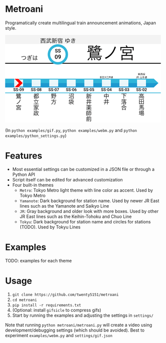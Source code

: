 # Metroani

Programatically create multilingual train announcement animations, Japan style.

![example](examples/example.gif)

(In `python examples/gif.py`, `python examples/webm.py` and `python examples/python_settings.py`)


# Features

- Most essential settings can be customized in a JSON file or through a Python API
- Script itself can be edited for advanced customization
- Four built-in themes
    - `Metro`: Tokyo Metro light theme with line color as accent. Used by Tokyo Metro
    - `Yamanote`: Dark background for station name. Used by newer JR East lines such as the Yamanote and Saikyo Line
    - `JR`: Gray background and older look with more boxes. Used by other JR East lines such as the Keihin-Tohoku and Chuo Line
    - `Tokyu`: Dark background for station name and circles for stations (TODO). Used by Tokyu Lines

# Examples

TODO: examples for each theme


# Usage

1. `git clone https://github.com/twenty5151/metroani`
2. `cd metroani`
3. `pip install -r requirements.txt`
4. (Optional: install `gifsicle` to compress gifs)
5. Start by running the examples and adjusting the settings in `settings/`

Note that running `python metroani/metroani.py` will create a video using development/debugging settings (which should be avoided). Best to experiment `examples/webm.py` and `settings/gif.json`
